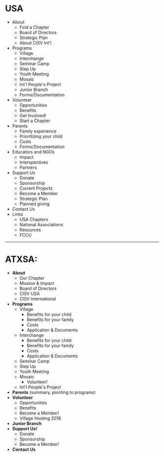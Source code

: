 
# USA
- About
  - Find a Chapter
  - Board of Directors
  - Strategic Plan
  - About CISV Int'l
- Programs
  - Village
  - Interchange
  - Seminar Camp
  - Step Up
  - Youth Meeting
  - Mosaic
  - Int'l People's Project
  - Junior Branch
  - Forms/Documentation
- Volunteer
  - Opportunities
  - Benefits
  - Get Involved!
  - Start a Chapter
- Parents
  - Family experience
  - Prioritizing your child
  - Costs
  - Forms/Documentation
- Educators and NGOs
  - Impact
  - Interspectives
  - Partners
- Support Us
  - Donate
  - Sponsorship
  - Current Projects
  - Become a Member
  - Strategic Plan
  - Planned giving
- Contact Us
- Links
  - USA Chapters
  - National Associations
  - Resources
  - FCCU

---

# ATXSA:

- **About**
  - Our Chapter
  - Mission & Impact
  - Board of Directors
  - CISV USA
  - CISV International
- **Programs**
  - Village
    - Benefits for your child
    - Benefits for your family
    - Costs
    - Application & Documents
  - Interchange
    - Benefits for your child
    - Benefits for your family
    - Costs
    - Application & Documents
  - Seminar Camp
  - Step Up
  - Youth Meeting
  - Mosaic
    - Volunteer!
  - Int'l People's Project
- **Parents** (summary, pointing to programs)
- **Volunteer**
  - Opportunities
  - Benefits
  - Become a Member!
  - Village Hosting 2018
- **Junior Branch**
- **Support Us!**
  - Donate
  - Sponsorship
  - Become a Member!
- **Contact Us**
